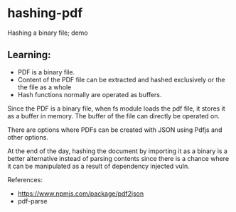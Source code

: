 # hashing-pdf
Hashing a binary file; demo


## Learning:
- PDF is a binary file.
- Content of the PDF file can be extracted and hashed exclusively or the the file as a whole
- Hash functions normally are operated as buffers.


Since the PDF is a binary file, when fs module loads the pdf file, it stores it as a buffer in memory.
The buffer of the file can directly be operated on.

There are options where PDFs can be created with JSON using Pdfjs and other options.

At the end of the day, hashing the document by importing it as a binary is a better alternative instead of parsing contents since there is a chance where it can be manipulated as a result of dependency injected vuln.

References:
- https://www.npmjs.com/package/pdf2json
- pdf-parse

